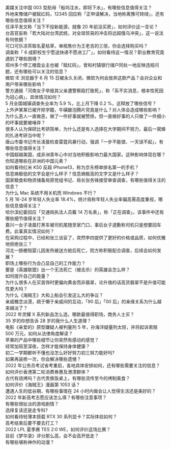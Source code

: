 美媒关注中国 003 型航母「船坞注水，即将下水」，有哪些信息值得关注？  
外地来豫储户被赋红码，12345 回应称「正申请解决，当地称离豫可转绿」，还有哪些信息值得关注？  
任泽平发文称「当下不投新能源，就像 20 年前没买房」，如何评价这一言论？  
台高官妄称「若大陆对台湾武统，对全球贸易的冲击将远超俄乌冲突」，这一说法有何依据？  
可口可乐凉茶取名夏枯草，单瓶售价为王老吉的三倍，你会选择购买吗？  
调查称「 6 成职校生宁愿送快递不愿进工厂」，如何看待这一情况？职业教育究竟遇到了哪些困境？  
郑州多个停工楼盘业主也被「赋红码」，曾和村镇银行储户同处一地反映违规问题，还有哪些可以关注的信息？  
微软 IE 浏览器于 6 月 15 日被永久关闭，微软为何会放弃这款产品？会对企业和用户带来哪些影响？  
警方通报「河南女子举报其父亲遭警察殴打致死」，称「系不实消息，根本性死因为冠心病」，具体情况如何？  
5 月全国城镇调查失业率为 5.9 %，比上月下降 0.2 %，这释放了哪些信号？  
上外尹某某已被开除学籍，牛磺酸泡腾片究竟是什么？对人体会造成哪些影响？  
为什么恶人一直做恶，做了一件好事就被赞扬，但一直做好事的人只做了一件细小的坏事就要被唾弃？  
很多人认为保研比考研简单，为什么还是有人选择在大学期间不努力，最后一窝蜂的扎进考研当中呢？  
唐山市委书记市长凌晨检查雷霆风暴行动，强调「一步不能错、一天误不起」，有哪些信息值得关注？  
中国超越美国，成非洲青年心中对当地积极影响力最大国家。这种影响体现在哪？你知道哪些在非洲的中国元素？  
如何看待红米 K50 反超 iPhone13，称为京东榜单排名第一的手机？  
信息熵极低的文字会是什么样子？信息熵极高的文字又是什么样子？  
国家粮食和物资储备局原党组书记、局长张务锋接受审查调查，有哪些值得关注的信息？  
为什么 Mac 系统不用关机而 Windows 不行？  
5 月 16-24 岁年轻人失业率 18.4%，统计局称年轻人失业率偏高需高度重视，哪些信息值得关注？  
哈尔滨纪委回应「交通局执法人员戴 14 万名表」，称「正在调查」，该事件中还有哪些细节值得关注？  
嘉兴一女子凌晨打黑车被司机尾随至家门口，事后女子道歉称司机只是想要回车费。此事真实情况如何？  
在采购过程中，已经和张三谈妥了，突然李四提供了更好的价格或品质，如何优雅地拒绝张三？  
河北一肠梗阻婴儿因发热被送方舱后死亡，院方称积极配合调查，后续会如何发展？  
职场上哪些行为会凸显自己的工作能力？  
要是《英雄联盟》出一个无法死亡（被击杀）的英雄会怎么样？  
如何提升自己的能量？  
为什么很多人在买首饰时更偏向黄金而非翡翠，论升值的话高货翡翠不是升值可能性更大吗？  
为什么《海贼王》大和上船会引发这么大的争议？  
亲戚概念淡漠，疏于懒于亲戚间的互动，「90 后」「00 后」的亲缘关系为什么越来越淡了？  
2022 年灵耀 X 系列新品怎么选，哪款最值得职场，商务人士买？  
35 岁的你想告诉 28 岁的我什么人生道理？  
电影《亲爱的》原型嫌疑人被判量刑 5 年，孙海洋疑量刑太轻，并将起诉索赔 500 万元，如何从法律角度解读？  
苹果的产品中哪些细节让你突然有感动的感觉？  
经常加班至深夜，怎样才能保持身体健康？  
初二一学期都听不懂也没怎么好好努力初三努力能好吗?  
如果再装修一次，你会解决哪些遗憾？  
2022 年公务员考试省考重启，各地具体安排如何，还有哪些需要关注的信息？  
如何评价香港第二轮消费券惠及港漂群体？  
古代有烧烤吗？古代贵族饭桌上，有哪些流传至今的烤制美食？  
如何评价《海贼王》漫画第 1053 话？  
遭遇人生的低谷期，有哪些事情在 24 小时内做会让人觉得生活还是美好的？  
2022 年新高考志愿应该怎么填？有哪些注意事项？  
有哪些很扯淡的游戏剧情？  
选择复读还是走专科?  
如何看待轻薄本搭载 RTX 30 系列显卡？实际体验如何？  
高考结束后要不要去打工？  
2022 LPL 夏季赛 TES 2:0 WE，如何评价这场比赛？  
目前《梦华录》评分那么高，会不会高开低走？  
有哪些堪称神作的动漫？  
